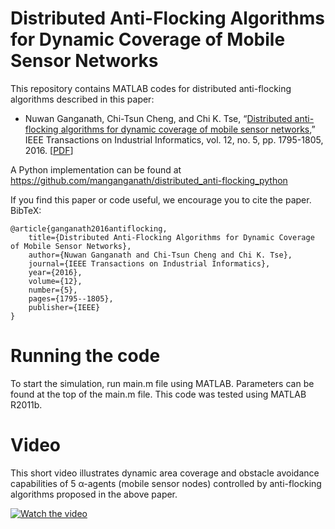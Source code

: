 # Distributed Anti-Flocking Algorithms for Dynamic Coverage of Mobile Sensor Networks

This repository contains MATLAB codes for distributed anti-flocking algorithms described in this paper:

 * Nuwan Ganganath, Chi-Tsun Cheng, and Chi K. Tse, “[Distributed anti-flocking algorithms for dynamic coverage of mobile sensor networks](http://dx.doi.org/10.1109/TII.2016.2519913),” IEEE Transactions on Industrial Informatics, vol. 12, no. 5, pp. 1795-1805, 2016. [[PDF](http://ira.lib.polyu.edu.hk/handle/10397/60072)]

A Python implementation can be found at https://github.com/manganganath/distributed_anti-flocking_python

If you find this paper or code useful, we encourage you to cite the paper. BibTeX:

    @article{ganganath2016antiflocking,
        title={Distributed Anti-Flocking Algorithms for Dynamic Coverage of Mobile Sensor Networks},
        author={Nuwan Ganganath and Chi-Tsun Cheng and Chi K. Tse},
        journal={IEEE Transactions on Industrial Informatics},
        year={2016},
        volume={12},
        number={5},
        pages={1795--1805},
        publisher={IEEE}
    }

# Running the code

To start the simulation, run main.m file using MATLAB. Parameters can be found at the top of the main.m file. This code was tested using MATLAB R2011b.

# Video

This short video illustrates dynamic area coverage and obstacle avoidance capabilities of 5 α-agents (mobile sensor nodes) controlled by anti-flocking algorithms proposed in the above paper.

[![Watch the video](Screenshot.png)](https://www.youtube.com/watch?v=mm9QK8Q2gjM)
